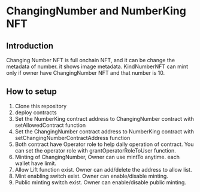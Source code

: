 # ChangingNumber and NumberKing NFT

## Introduction

Changing Number NFT is full onchain NFT, and it can be change the metadata of number. it shows image metadata.
KindNumberNFT can mint only if owner have ChangingNumber NFT and that number is 10.

## How to setup

1. Clone this repository
2. deploy contracts
3. Set the NumberKing contract address to ChangingNumber contract with setAllowedContract function
4. Set the ChangingNumber contract address to NumberKing contract with setChangingNumberContractAddress function
5. Both contract have Operator role to help daily operation of contract. You can set the operator role with grantOperatorRoleToUser function.
6. Minting of ChangingNumber, Owner can use mintTo anytime. each wallet have limit.
7. Allow Lift function exist. Owner can add/delete the address to allow list.
8. Mint enabling switch exist. Owner can enable/disable minting.
9. Public minting switch exist. Owner can enable/disable public minting.

